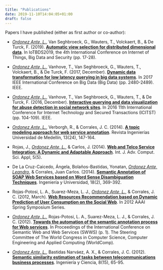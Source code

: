 ```yaml
---
title: "Publications"
date: 2019-11-10T14:04:05+01:00
draft: false
---
```


Papers I have published (either as first author or co-author):

* *[Ordonez Ante, L.](https://scholar.google.be/citations?user=kxSgexYAAAAJ&hl=en)*, Van Seghbroeck, G., Wauters, T., Volckaert, B., & De Turck, F. (2019). [**Automatic view selection for distributed dimensional data**](https://www.scitepress.org/PublicationsDetail.aspx?ID=WSrr2zJdAbw%3d&t=1). In IoTBDS2019, the 4th International Conference on Internet of Things, Big Data and Security (pp. 17-28). 

* *[Ordonez Ante, L.](https://scholar.google.be/citations?user=kxSgexYAAAAJ&hl=en)*, Vanhove, T., Van Seghbroeck, G., Wauters, T., Volckaert, B., & De Turck, F. (2017, December). [**Dynamic data transformation for low latency querying in big data systems**](https://ieeexplore.ieee.org/abstract/document/8258206). In 2017 IEEE International Conference on Big Data (Big Data) (pp. 2480-2489). IEEE.

* *[Ordonez Ante, L.](https://scholar.google.be/citations?user=kxSgexYAAAAJ&hl=en)*, Vanhove, T., Van Seghbroeck, G., Wauters, T., & De Turck, F. (2016, December). [**Interactive querying and data visualization for abuse detection in social network sites**](https://ieeexplore.ieee.org/abstract/document/7856676). In 2016 11th International Conference for Internet Technology and Secured Transactions (ICITST) (pp. 104-109). IEEE.

* *[Ordonez Ante, L.](https://scholar.google.be/citations?user=kxSgexYAAAAJ&hl=en)*, Verborgh, R., & Corrales, J. C. (2014). [**A topic modeling approach for web service annotation**](http://www.scielo.org.co/scielo.php?script=sci_arttext&pid=S1692-33242014000100011). Revista Ingenierías Universidad de Medellín, 13(24), 147-164.

* Rojas, J., *[Ordonez Ante, L.](https://scholar.google.be/citations?user=kxSgexYAAAAJ&hl=en)*, & Carlos, J. (2014). [**Web and Telco Service Integration: A Dynamic and Adaptable Approach**](http://citeseerx.ist.psu.edu/viewdoc/summary?doi=10.1.1.680.4040). Int. J. Adv. Comput. Sci. Appl, 5(5).

* De La Cruz-Caicedo, Ángela, Bolaños-Bastidas, Yonatan, [*Ordonez Ante, Leandro*](https://scholar.google.be/citations?user=kxSgexYAAAAJ&hl=en), & Corrales, Juan Carlos. (2014). [**Semantic Annotation of SOAP Web Services based on Word Sense Disambiguation Techniques**](http://www.scielo.org.co/scielo.php?script=sci_arttext&pid=S0123-21262014000200009). Ingeniería y Universidad, 18(2), 369-392.

* Rojas-Potosi, L. A., Suarez-Meza, L. J., *[Ordonez Ante, L.](https://scholar.google.be/citations?user=kxSgexYAAAAJ&hl=en)*, & Corrales, J. C. (2012, March). [**Web Resources Recommendation based on Dynamic Prediction of User Consumption on the Social Web**](https://www.aaai.org/ocs/index.php/SSS/SSS12/paper/viewPaper/4348). In 2012 AAAI Spring Symposium Series.

* *[Ordonez Ante, L.](https://scholar.google.be/citations?user=kxSgexYAAAAJ&hl=en)*, Rojas-Potosi, L. A., Suarez-Meza, L. J., & Corrales, J. C. (2012). [**Towards the automation of the semantic annotation process for Web services**](https://search.proquest.com/docview/1425876752?accountid=11077). In Proceedings of the International Conference on Semantic Web and Web Services (SWWS) (p. 1). The Steering Committee of The World Congress in Computer Science, Computer Engineering and Applied Computing (WorldComp).

* *[Ordonez Ante, L.](https://scholar.google.be/citations?user=kxSgexYAAAAJ&hl=en)*, Bastidas Narváez, A. X., & Corrales, J. C. (2012). [**Semantic similarity estimation of tasks between telecommunications business processes**](http://www.scielo.org.co/scielo.php?pid=S1794-91652012000100004&script=sci_arttext&tlng=pt). Ingeniería y Ciencia, 8(15), 65-95.
